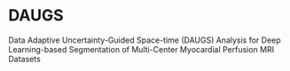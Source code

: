 # DAUGS
Data Adaptive Uncertainty-Guided Space-time (DAUGS) Analysis for Deep Learning-based Segmentation of Multi-Center Myocardial Perfusion MRI Datasets
